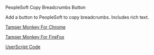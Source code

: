 
PeopleSoft Copy Breadcrumbs Button

Add a button to PeopleSoft to copy breadcrumbs. Includes rich text.

[Tamper Monkey For Chrome](https://chrome.google.com/webstore/detail/tampermonkey/dhdgffkkebhmkfjojejmpbldmpobfkfo?hl=en)

[Tamper Monkey For FireFox](https://addons.mozilla.org/en-US/firefox/addon/tampermonkey/)

[UserScript Code](peoplesoft-breadcrumbs.js)
